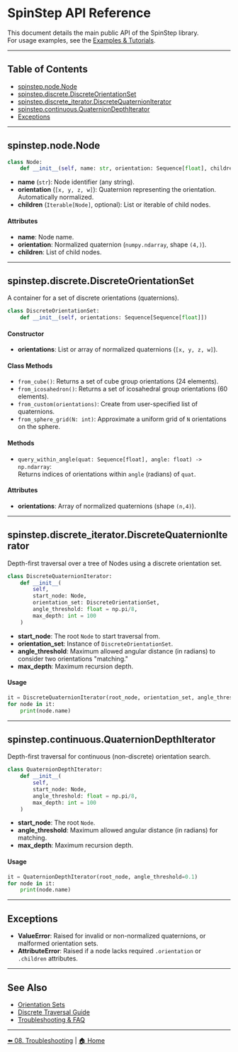 # SpinStep API Reference

This document details the main public API of the SpinStep library.  
For usage examples, see the [Examples & Tutorials](examples.md).

---

## Table of Contents

- [spinstep.node.Node](#spinstepnodenode)
- [spinstep.discrete.DiscreteOrientationSet](#spinstepdiscretediscreteorientationset)
- [spinstep.discrete_iterator.DiscreteQuaternionIterator](#spinstepdiscrete_iteratordiscretequaternioniterator)
- [spinstep.continuous.QuaternionDepthIterator](#spinstepcontinuousquaterniondepthiterator)
- [Exceptions](#exceptions)

---

## spinstep.node.Node

```python
class Node:
    def __init__(self, name: str, orientation: Sequence[float], children: Optional[Iterable["Node"]] = None)
```

- **name** (`str`): Node identifier (any string).
- **orientation** (`[x, y, z, w]`): Quaternion representing the orientation. Automatically normalized.
- **children** (`Iterable[Node]`, optional): List or iterable of child nodes.

#### Attributes

- **name**: Node name.
- **orientation**: Normalized quaternion (`numpy.ndarray`, shape `(4,)`).
- **children**: List of child nodes.

---

## spinstep.discrete.DiscreteOrientationSet

A container for a set of discrete orientations (quaternions).

```python
class DiscreteOrientationSet:
    def __init__(self, orientations: Sequence[Sequence[float]])
```

#### Constructor

- **orientations**: List or array of normalized quaternions (`[x, y, z, w]`).

#### Class Methods

- `from_cube()`: Returns a set of cube group orientations (24 elements).
- `from_icosahedron()`: Returns a set of icosahedral group orientations (60 elements).
- `from_custom(orientations)`: Create from user-specified list of quaternions.
- `from_sphere_grid(N: int)`: Approximate a uniform grid of `N` orientations on the sphere.

#### Methods

- `query_within_angle(quat: Sequence[float], angle: float) -> np.ndarray`:  
  Returns indices of orientations within `angle` (radians) of `quat`.

#### Attributes

- **orientations**: Array of normalized quaternions (shape `(n,4)`).

---

## spinstep.discrete_iterator.DiscreteQuaternionIterator

Depth-first traversal over a tree of Nodes using a discrete orientation set.

```python
class DiscreteQuaternionIterator:
    def __init__(
        self,
        start_node: Node,
        orientation_set: DiscreteOrientationSet,
        angle_threshold: float = np.pi/8,
        max_depth: int = 100
    )
```

- **start_node**: The root `Node` to start traversal from.
- **orientation_set**: Instance of `DiscreteOrientationSet`.
- **angle_threshold**: Maximum allowed angular distance (in radians) to consider two orientations "matching."
- **max_depth**: Maximum recursion depth.

#### Usage

```python
it = DiscreteQuaternionIterator(root_node, orientation_set, angle_threshold=0.2)
for node in it:
    print(node.name)
```

---

## spinstep.continuous.QuaternionDepthIterator

Depth-first traversal for continuous (non-discrete) orientation search.

```python
class QuaternionDepthIterator:
    def __init__(
        self,
        start_node: Node,
        angle_threshold: float = np.pi/8,
        max_depth: int = 100
    )
```

- **start_node**: The root `Node`.
- **angle_threshold**: Maximum allowed angular distance (in radians) for matching.
- **max_depth**: Maximum recursion depth.

#### Usage

```python
it = QuaternionDepthIterator(root_node, angle_threshold=0.1)
for node in it:
    print(node.name)
```

---

## Exceptions

- **ValueError**: Raised for invalid or non-normalized quaternions, or malformed orientation sets.
- **AttributeError**: Raised if a node lacks required `.orientation` or `.children` attributes.

---

## See Also

- [Orientation Sets](05_orientation_sets.md)
- [Discrete Traversal Guide](06_discrete_traversal.md)
- [Troubleshooting & FAQ](07_troubleshooting.md)

---
[⬅️ 08. Troubleshooting](01-troubleshooting.md) | [🏠 Home](index.md) 
